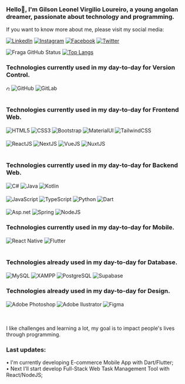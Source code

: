### Hello👋, I'm Gilson Leonel Virgilio Loureiro, a young angolan dreamer, passionate about technology and programming.
If you want to know more about me, please visit my social media:

[![LinkedIn](https://img.shields.io/badge/LinkedIn-0077B5?style=for-the-badge&logo=linkedin&logoColor=white)](https://www.linkedin.com/in/gilson-leonel01/)
[![Instagram](https://img.shields.io/badge/Instagram-E4405F?style=for-the-badge&logo=instagram&logoColor=white)](https://www.instagram.com/gilson_leonel1/)
[![Facebook](https://img.shields.io/badge/Facebook-1877F2?style=for-the-badge&logo=facebook&logoColor=white)](https://www.facebook.com/gilson.loureiro.23/)
[![Twitter](https://img.shields.io/badge/Twitter-1DA1F2?style=for-the-badge&logo=twitter&logoColor=white)](https://twitter.com/gilson_leonel1)

![Fraga GitHub Status](https://github-readme-stats.vercel.app/api?username=gilson-leonel01&show_icons=true&theme=dracula)
[![Top Langs](https://github-readme-stats.vercel.app/api/top-langs/?username=gilson-leonel01)](https://github.com/gilson-leonel01/github-readme-stats)

### Technologies currently used in my day-to-day for Version Control.
<div style="display: inline_block">
  <img align="center" alt="Git" src="https://github.com/tandpfun/skill-icons/blob/main/icons/Git.svg" width="10" height="10"/>
  <img align="center" alt="GitHub" src="https://github.com/tandpfun/skill-icons/blob/main/icons/Github-Dark.svg"/>
  <img align="center" alt="GitLab" src="https://github.com/tandpfun/skill-icons/blob/main/icons/GitLab-Dark.svg"/>
  <br/><br/>
<div/>

### Technologies currently used in my day-to-day for Frontend Web.
<div style="display: inline_block">
  <img align="center" alt="HTML5" src="https://github.com/tandpfun/skill-icons/blob/main/icons/HTML.svg"/>
  <img align="center" alt="CSS3" src="https://github.com/tandpfun/skill-icons/blob/main/icons/CSS.svg"/>
  <img align="center" alt="Bootstrap" src="https://github.com/tandpfun/skill-icons/blob/main/icons/Bootstrap.svg"/>
  <img align="center" alt="MaterialUI" src="https://github.com/tandpfun/skill-icons/blob/main/icons/MaterialUI-Dark.svg"/>
  <img align="center" alt="TailwindCSS" src="https://github.com/tandpfun/skill-icons/blob/main/icons/TailwindCSS-Dark.svg"/>
  <br/><br/>
  <img align="center" alt="ReactJS" src="https://github.com/tandpfun/skill-icons/blob/main/icons/React-Dark.svg"/>
  <img align="center" alt="NextJS" src="https://github.com/tandpfun/skill-icons/blob/main/icons/NextJS-Dark.svg"/>
  <img align="center" alt="VueJS" src="https://github.com/tandpfun/skill-icons/blob/main/icons/VueJS-Dark.svg"/>
  <img align="center" alt="NuxtJS" src="https://github.com/tandpfun/skill-icons/blob/main/icons/NuxtJS-Dark.svg"/>
  <br/><br/>
<div/>

### Technologies currently used in my day-to-day for Backend Web.
<div style="display: inline_block">
  <img align="center" alt="C#" src="https://github.com/tandpfun/skill-icons/blob/main/icons/CS.svg"/>
  <img align="center" alt="Java" src="https://github.com/tandpfun/skill-icons/blob/main/icons/Java-Dark.svg"/>
  <img align="center" alt="Kotlin" src="https://github.com/tandpfun/skill-icons/blob/main/icons/Kotlin-Dark.svg"/>
  <br/><br/>
  <img align="center" alt="JavaScript" src="https://github.com/tandpfun/skill-icons/blob/main/icons/JavaScript.svg"/>
  <img align="center" alt="TypeScript" src="https://github.com/tandpfun/skill-icons/blob/main/icons/TypeScript.svg"/>
  <img align="center" alt="Python" src="https://github.com/tandpfun/skill-icons/blob/main/icons/Python-Dark.svg"/>
  <img align="center" alt="Dart" src="https://github.com/tandpfun/skill-icons/blob/main/icons/Dart-Dark.svg"/>
  <br/><br/>
  <img align="center" alt="Asp.net" src="https://github.com/tandpfun/skill-icons/blob/main/icons/DotNet.svg"/>
  <img align="center" alt="Spring" src="https://github.com/tandpfun/skill-icons/blob/main/icons/Spring-Dark.svg"/>
  <img align="center" alt="NodeJS" src="https://github.com/tandpfun/skill-icons/blob/main/icons/NodeJS-Dark.svg"/>
<div/>
  
 ### Technologies currently used in my day-to-day for Mobile.
 <div style="display: inline_block">
  <img align="center" alt="React Native" src="https://github.com/tandpfun/skill-icons/blob/main/icons/React-Dark.svg"/>
  <img align="center" alt="Flutter" src="https://github.com/tandpfun/skill-icons/blob/main/icons/Flutter-Dark.svg"/>
  <br/><br/>
<div/>
 
### Technologies already used in my day-to-day for Database.
<div style="display: inline_block">
  <img align="center" alt="MySQL" src="https://github.com/tandpfun/skill-icons/blob/main/icons/MySQL-Dark.svg" />
  <img align="center" alt="XAMPP" src="https://img.shields.io/badge/XAMPP-FB7A24?logo=xampp&logoColor=fff&style=for-the-badge"/>
  <img align="center" alt="PostgreSQL" src="https://github.com/tandpfun/skill-icons/blob/main/icons/PostgreSQL-Dark.svg"/>
  <img align="center" alt="Supabase" src="https://github.com/tandpfun/skill-icons/blob/main/icons/Supabase-Dark.svg"/>
<div/>  

### Technologies already used in my day-to-day for Design.
<div style="display: inline_block">
  <img align="center" alt="Adobe Photoshop" src="https://github.com/tandpfun/skill-icons/blob/main/icons/Photoshop.svg"/>
  <img align="center" alt="Adobe Ilustrator" src="https://github.com/tandpfun/skill-icons/blob/main/icons/Illustrator.svg"/>
  <img align="center" alt="Figma" src="https://github.com/tandpfun/skill-icons/blob/main/icons/Figma-Dark.svg"/>
<div/> 
  
<br/><br/>
I like challenges and learning a lot, my goal is to impact people's lives through programming.

 ### Last updates:
 • I'm currently developing E-commerce Mobile App with Dart/Flutter; <br>
 • Next I'll start develop Full-Stack Web Task Management Tool with React/NodeJS; <br>

